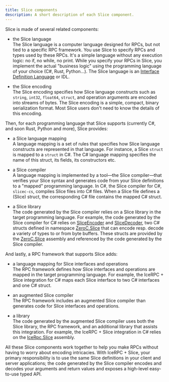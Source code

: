 ```yaml
---
title: Slice components
description: A short description of each Slice component.
---
```


Slice is made of several related components:

- the Slice language\
The Slice language is a computer language designed for RPCs, but not tied to a specific RPC framework. You use Slice to
specify RPCs and types used by these RPCs. It's a simple language without any execution logic: no if, no while, no
print. While you specify your RPCs in Slice, you implement the actual "business logic" using the programming language of
your choice (C#, Rust, Python...). The Slice language is an [Interface Definition Language][idl] or IDL.

- the Slice encoding\
The Slice encoding specifies how Slice language constructs such as `string`, `int32`, `float64`, `struct`, and operation
arguments are encoded into streams of bytes. The Slice encoding is a simple, compact, binary serialization format. Most
Slice users don't need to know the details of this encoding.

Then, for each programming language that Slice supports (currently C#, and soon Rust, Python and more), Slice provides:

- a Slice language mapping\
A language mapping is a set of rules that specifies how Slice language constructs are represented in that language.
For instance, a Slice `struct` is mapped to a `struct` in C#. The C# language mapping specifies the name of this struct,
its fields, its constructors etc.

- a Slice compiler\
A language mapping is implemented by a tool—the Slice compiler—that verifies your Slice syntax and generates code from
your Slice definitions to a "mapped" programming language. In C#, the Slice compiler for C#, `slicec-cs`, compiles Slice
files into C# files. When a Slice file defines a (Slice) struct, the corresponding C# file contains the mapped C#
struct.

- a Slice library\
The code generated by the Slice compiler relies on a Slice library in the target programming language. For example, the
code generated by the Slice compiler for C# relies on [SliceEncoder] and [SliceDecoder], two C# structs defined in
namespace [ZeroC.Slice][slice-namespace] that can encode resp. decode a variety of types to or from byte buffers. These structs are
provided by the [ZeroC.Slice] assembly and referenced by the code generated by the Slice compiler.

And lastly, a RPC framework that supports Slice adds:

- a language mapping for Slice interfaces and operations\
The RPC framework defines how Slice interfaces and operations are mapped in the target programming language. For
example, the IceRPC + Slice integration for C# maps each Slice interface to two C# interfaces and one C# struct.

- an augmented Slice compiler\
The RPC framework includes an augmented Slice compiler than generates code for Slice interfaces and operations.

- a library\
The code generated by the augmented Slice compiler uses both the Slice library, the RPC framework, and an additional
library that assists this integration. For example, the IceRPC + Slice integration in C# relies on the [IceRpc.Slice]
assembly.

All these Slice components work together to help you make RPCs without having to worry about encoding intricacies. With
IceRPC + Slice, your primary responsibility is to use the same Slice definitions in your client and server applications;
the code generated by the Slice compiler encodes and decodes your arguments and return values and exposes a high-level
easy-to-use typed API.

[idl]: https://en.wikipedia.org/wiki/Interface_description_language

[ZeroC.Slice]: https://www.nuget.org/packages/ZeroC.Slice
[IceRpc.Slice]: https://www.nuget.org/packages/IceRpc.Slice

[slice-namespace]: csharp:ZeroC.Slice
[SliceDecoder]: csharp:ZeroC.Slice.SliceDecoder
[SliceEncoder]: csharp:ZeroC.Slice.SliceEncoder
